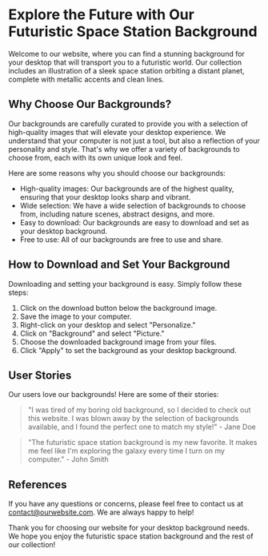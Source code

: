 <!--font:Inter-->

# Explore the Future with Our Futuristic Space Station Background

Welcome to our website, where you can find a stunning background for your desktop that will transport you to a futuristic world. Our collection includes an illustration of a sleek space station orbiting a distant planet, complete with metallic accents and clean lines.

## Why Choose Our Backgrounds?

Our backgrounds are carefully curated to provide you with a selection of high-quality images that will elevate your desktop experience. We understand that your computer is not just a tool, but also a reflection of your personality and style. That's why we offer a variety of backgrounds to choose from, each with its own unique look and feel.

Here are some reasons why you should choose our backgrounds:

- High-quality images: Our backgrounds are of the highest quality, ensuring that your desktop looks sharp and vibrant.
- Wide selection: We have a wide selection of backgrounds to choose from, including nature scenes, abstract designs, and more.
- Easy to download: Our backgrounds are easy to download and set as your desktop background.
- Free to use: All of our backgrounds are free to use and share.

## How to Download and Set Your Background

Downloading and setting your background is easy. Simply follow these steps:

1. Click on the download button below the background image.
2. Save the image to your computer.
3. Right-click on your desktop and select "Personalize."
4. Click on "Background" and select "Picture."
5. Choose the downloaded background image from your files.
6. Click "Apply" to set the background as your desktop background.

## User Stories

Our users love our backgrounds! Here are some of their stories:

> "I was tired of my boring old background, so I decided to check out this website. I was blown away by the selection of backgrounds available, and I found the perfect one to match my style!" - Jane Doe

> "The futuristic space station background is my new favorite. It makes me feel like I'm exploring the galaxy every time I turn on my computer." - John Smith

## References

If you have any questions or concerns, please feel free to contact us at [contact@ourwebsite.com](mailto:contact@ourwebsite.com). We are always happy to help!

Thank you for choosing our website for your desktop background needs. We hope you enjoy the futuristic space station background and the rest of our collection!

<!--

Write me content for website with wallpaper which alt text is:

"An illustration of a futuristic space station orbiting a distant planet, with sleek lines and metallic accents."

The name/title of the page should not be 1:1 copy of the alt text but rather a real content of the website which is using this wallpaper.

- Use markdown format 
- Start with heading
- Heading should be short and concise
- The content should look like a real website 
- The website should not be about the wallpaper, wallpaper is just a related background
- Heading should be contain work "wallpaper" or "background"
- Include real sections like references, contact, user stories, etc. use things relevant to the page purpose.
- Feel free to use structure like headings, bullets, numbering, blockquotes, paragraphs, horizontal lines, etc.
- You can use formatting like bold or _italic_
- You can include UTF-8 emojis
- Links should be only #hash anchors (and you can refer to the document itself)
- Do not include images


---


# Futuristic Space Station Wallpaper for Your Desktop Background

Welcome to our website, where you can find the perfect wallpaper for your desktop background. Our collection of high-quality wallpapers includes a stunning illustration of a futuristic space station orbiting a distant planet. This wallpaper features sleek lines and metallic accents that will give your desktop a modern and futuristic look.

## Why Choose Our Wallpapers?

Our wallpapers are carefully curated to provide you with the best selection of high-quality images. We understand that your desktop background is an important part of your computer experience, and we want to help you find the perfect wallpaper to match your style and personality.

Here are some reasons why you should choose our wallpapers:

- High-quality images: Our wallpapers are of the highest quality, ensuring that your desktop background looks sharp and vibrant.
- Wide selection: We have a wide selection of wallpapers to choose from, including nature scenes, abstract designs, and more.
- Easy to download: Our wallpapers are easy to download and set as your desktop background.
- Free to use: All of our wallpapers are free to use and share.

## How to Download and Set Your Wallpaper

Downloading and setting your wallpaper is easy. Simply follow these steps:

1. Click on the download button below the wallpaper image.
2. Save the image to your computer.
3. Right-click on your desktop and select "Personalize."
4. Click on "Background" and select "Picture."
5. Choose the downloaded wallpaper image from your files.
6. Click "Apply" to set the wallpaper as your desktop background.

## User Stories

Our users love our wallpapers! Here are some of their stories:

> "I was looking for a new wallpaper for my computer, and I stumbled upon this website. The selection of wallpapers is amazing, and I found the perfect one for me!" - Jane Doe

> "I love the futuristic space station wallpaper! It gives my desktop a cool and modern look." - John Smith

## References

If you have any questions or concerns, please feel free to contact us at [contact@ourwebsite.com](mailto:contact@ourwebsite.com). We are always happy to help!

Thank you for choosing our website for your desktop wallpaper needs. We hope you enjoy the futuristic space station wallpaper and the rest of our collection!


---


Heading should not include word "wallpaper". The website should not be about the wallpaper itself, wallpaper is just a related background, rewrite whole content.


---


# Explore the Future with Our Futuristic Space Station Background

Welcome to our website, where you can find a stunning background for your desktop that will transport you to a futuristic world. Our collection includes an illustration of a sleek space station orbiting a distant planet, complete with metallic accents and clean lines.

## Why Choose Our Backgrounds?

Our backgrounds are carefully curated to provide you with a selection of high-quality images that will elevate your desktop experience. We understand that your computer is not just a tool, but also a reflection of your personality and style. That's why we offer a variety of backgrounds to choose from, each with its own unique look and feel.

Here are some reasons why you should choose our backgrounds:

- High-quality images: Our backgrounds are of the highest quality, ensuring that your desktop looks sharp and vibrant.
- Wide selection: We have a wide selection of backgrounds to choose from, including nature scenes, abstract designs, and more.
- Easy to download: Our backgrounds are easy to download and set as your desktop background.
- Free to use: All of our backgrounds are free to use and share.

## How to Download and Set Your Background

Downloading and setting your background is easy. Simply follow these steps:

1. Click on the download button below the background image.
2. Save the image to your computer.
3. Right-click on your desktop and select "Personalize."
4. Click on "Background" and select "Picture."
5. Choose the downloaded background image from your files.
6. Click "Apply" to set the background as your desktop background.

## User Stories

Our users love our backgrounds! Here are some of their stories:

> "I was tired of my boring old background, so I decided to check out this website. I was blown away by the selection of backgrounds available, and I found the perfect one to match my style!" - Jane Doe

> "The futuristic space station background is my new favorite. It makes me feel like I'm exploring the galaxy every time I turn on my computer." - John Smith

## References

If you have any questions or concerns, please feel free to contact us at [contact@ourwebsite.com](mailto:contact@ourwebsite.com). We are always happy to help!

Thank you for choosing our website for your desktop background needs. We hope you enjoy the futuristic space station background and the rest of our collection!

-->
